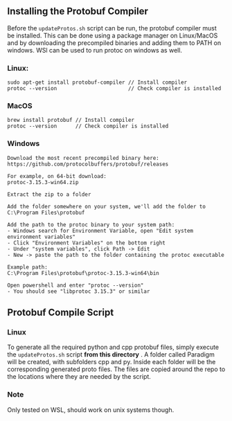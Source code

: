 ## Installing the Protobuf Compiler
Before the `updateProtos.sh` script can be run, the protobuf compiler must be installed. This can be done using a package manager on Linux/MacOS and by downloading the precompiled binaries and adding them to PATH on windows. WSl can be used to run protoc on windows as well. 

### Linux: 
```
sudo apt-get install protobuf-compiler // Install compiler
protoc --version                       // Check compiler is installed
```

### MacOS
```
brew install protobuf // Install compiler
protoc --version      // Check compiler is installed
```

### Windows
```
Download the most recent precompiled binary here: 
https://github.com/protocolbuffers/protobuf/releases

For example, on 64-bit download:
protoc-3.15.3-win64.zip

Extract the zip to a folder

Add the folder somewhere on your system, we'll add the folder to
C:\Program Files\protobuf

Add the path to the protoc binary to your system path:
- Windows search for Environment Variable, open "Edit system environment variables"
- Click "Environment Variables" on the bottom right
- Under "system variables", click Path -> Edit
- New -> paste the path to the folder containing the protoc executable

Example path:
C:\Program Files\protobuf\protoc-3.15.3-win64\bin

Open powershell and enter "protoc --version"
- You should see "libprotoc 3.15.3" or similar
```
## Protobuf Compile Script

### Linux
To generate all the required python and cpp protobuf files, simply execute the `updateProtos.sh` script **from this directory** . A folder called Paradigm will be created, with subfolders
cpp and py. Inside each folder will be the corresponding generated proto files.
The files are copied around the repo to the locations where they are needed by
the script.  


### Note
Only tested on WSL, should work on unix systems though.